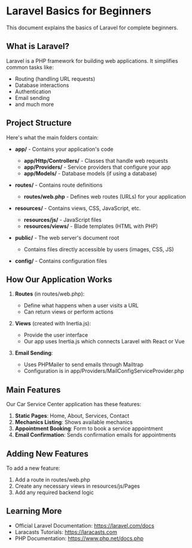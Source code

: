 # Laravel Basics for Beginners

This document explains the basics of Laravel for complete beginners.

## What is Laravel?

Laravel is a PHP framework for building web applications. It simplifies common tasks like:
- Routing (handling URL requests)
- Database interactions
- Authentication
- Email sending
- and much more

## Project Structure

Here's what the main folders contain:

- **app/** - Contains your application's code
  - **app/Http/Controllers/** - Classes that handle web requests
  - **app/Providers/** - Service providers that configure your app
  - **app/Models/** - Database models (if using a database)

- **routes/** - Contains route definitions
  - **routes/web.php** - Defines web routes (URLs) for your application

- **resources/** - Contains views, CSS, JavaScript, etc.
  - **resources/js/** - JavaScript files
  - **resources/views/** - Blade templates (HTML with PHP)

- **public/** - The web server's document root
  - Contains files directly accessible by users (images, CSS, JS)

- **config/** - Contains configuration files

## How Our Application Works

1. **Routes** (in routes/web.php):
   - Define what happens when a user visits a URL
   - Can return views or perform actions

2. **Views** (created with Inertia.js):
   - Provide the user interface
   - Our app uses Inertia.js which connects Laravel with React or Vue

3. **Email Sending**:
   - Uses PHPMailer to send emails through Mailtrap
   - Configuration is in app/Providers/MailConfigServiceProvider.php

## Main Features

Our Car Service Center application has these features:

1. **Static Pages**: Home, About, Services, Contact
2. **Mechanics Listing**: Shows available mechanics
3. **Appointment Booking**: Form to book a service appointment
4. **Email Confirmation**: Sends confirmation emails for appointments

## Adding New Features

To add a new feature:

1. Add a route in routes/web.php
2. Create any necessary views in resources/js/Pages
3. Add any required backend logic

## Learning More

- Official Laravel Documentation: https://laravel.com/docs
- Laracasts Tutorials: https://laracasts.com
- PHP Documentation: https://www.php.net/docs.php 